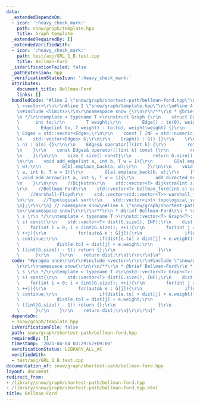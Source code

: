 ```yaml
---
data:
  _extendedDependsOn:
  - icon: ':heavy_check_mark:'
    path: snow/graph/template.hpp
    title: Graph template
  _extendedRequiredBy: []
  _extendedVerifiedWith:
  - icon: ':heavy_check_mark:'
    path: test/aoj/GRL_1_B.test.cpp
    title: Bellman-Ford
  _isVerificationFailed: false
  _pathExtension: hpp
  _verificationStatusIcon: ':heavy_check_mark:'
  attributes:
    document_title: Bellman-Ford
    links: []
  bundledCode: "#line 2 \"snow/graph/shortest-path/bellman-ford.hpp\"\n\r\n#include\
    \ <vector>\r\n\r\n#line 2 \"snow/graph/template.hpp\"\n\r\n#line 4 \"snow/graph/template.hpp\"\
    \n#include <limits>\r\n\r\nnamespace snow {\r\n\r\n/**\r\n * @brief Graph template\r\
    \n */\r\ntemplate < typename T >\r\nstruct Graph {\r\n    struct Edge {\r\n  \
    \      int to;\r\n        T weight;\r\n        Edge() : to(0), weight(0) {}\r\n\
    \        Edge(int to, T weight) : to(to), weight(weight) {}\r\n    };\r\n    using\
    \ Edges = std::vector<Edge>;\r\n\r\n    const T INF = std::numeric_limits<T>::max();\r\
    \n    std::vector<Edges> G;\r\n\r\n    Graph() : G() {}\r\n    \r\n    Graph(int\
    \ n) : G(n) {}\r\n\r\n    Edges& operator[](int k) {\r\n        return G[k];\r\
    \n    }\r\n    const Edges& operator[](int k) const {\r\n        return G[k];\r\
    \n    }\r\n\r\n    size_t size() const{\r\n        return G.size();\r\n    }\r\
    \n\r\n    void add_edge(int a, int b, T w = 1){\r\n        G[a].emplace_back(b,\
    \ w);\r\n        G[b].emplace_back(a, w);\r\n    }\r\n\r\n    void add_directed_edge(int\
    \ a, int b, T w = 1){\r\n        G[a].emplace_back(b, w);\r\n    }\r\n\r\n   \
    \ void add_arrow(int a, int b, T w = 1){\r\n        add_directed_edge(a, b, w);\r\
    \n    }\r\n\r\n    //Dijkstra\r\n    std::vector<T> dijkstra(int s) const;\r\n\
    \r\n    //Bellman-Ford\r\n    std::vector<T> bellman_ford(int s) const;\r\n\r\n\
    \    //Warshall-Floyd\r\n    std::vector<std::vector<T>> warshall_floyd() const;\r\
    \n\r\n    //Topological sort\r\n    std::vector<int> topological_sort() const;\r\
    \n};\r\n\r\n} // namespace snow\n#line 6 \"snow/graph/shortest-path/bellman-ford.hpp\"\
    \n\r\nnamespace snow{\r\n\r\n/**\r\n * @brief Bellman-Ford\r\n * \r\n * @param\
    \ s \r\n */\r\ntemplate < typename T >\r\nstd::vector<T> Graph<T>::bellman_ford(int\
    \ s) const{\r\n    std::vector<T> dist(G.size(), INF);\r\n    dist[s] = 0;\r\n\
    \    for(int i = 0; i < (int)G.size(); ++i){\r\n        for(int j = 0; j < (int)G.size();\
    \ ++j){\r\n            for(auto& e : G[j]){\r\n                if(dist[j] == INF)\
    \ continue;\r\n                if(dist[e.to] > dist[j] + e.weight){\r\n      \
    \              dist[e.to] = dist[j] + e.weight;\r\n                    if(i ==\
    \ ((int)G.size() - 1)) return {};\r\n                }\r\n            }\r\n  \
    \      }\r\n    }\r\n    return dist;\r\n}\r\n\r\n}\n"
  code: "#pragma once\r\n\r\n#include <vector>\r\n\r\n#include \"snow/graph/template.hpp\"\
    \r\n\r\nnamespace snow{\r\n\r\n/**\r\n * @brief Bellman-Ford\r\n * \r\n * @param\
    \ s \r\n */\r\ntemplate < typename T >\r\nstd::vector<T> Graph<T>::bellman_ford(int\
    \ s) const{\r\n    std::vector<T> dist(G.size(), INF);\r\n    dist[s] = 0;\r\n\
    \    for(int i = 0; i < (int)G.size(); ++i){\r\n        for(int j = 0; j < (int)G.size();\
    \ ++j){\r\n            for(auto& e : G[j]){\r\n                if(dist[j] == INF)\
    \ continue;\r\n                if(dist[e.to] > dist[j] + e.weight){\r\n      \
    \              dist[e.to] = dist[j] + e.weight;\r\n                    if(i ==\
    \ ((int)G.size() - 1)) return {};\r\n                }\r\n            }\r\n  \
    \      }\r\n    }\r\n    return dist;\r\n}\r\n\r\n}"
  dependsOn:
  - snow/graph/template.hpp
  isVerificationFile: false
  path: snow/graph/shortest-path/bellman-ford.hpp
  requiredBy: []
  timestamp: '2021-04-04 03:29:57+09:00'
  verificationStatus: LIBRARY_ALL_AC
  verifiedWith:
  - test/aoj/GRL_1_B.test.cpp
documentation_of: snow/graph/shortest-path/bellman-ford.hpp
layout: document
redirect_from:
- /library/snow/graph/shortest-path/bellman-ford.hpp
- /library/snow/graph/shortest-path/bellman-ford.hpp.html
title: Bellman-Ford
---
```

